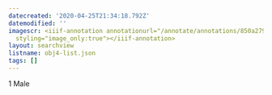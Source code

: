 ```yaml
---
datecreated: '2020-04-25T21:34:18.792Z'
datemodified: ''
imagescr: <iiif-annotation annotationurl="/annotate/annotations/850a279e-873c-11ea-8dd4-5254008afee6.json"
  styling="image_only:true"></iiif-annotation>
layout: searchview
listname: obj4-list.json
tags: []
---
```

1 Male